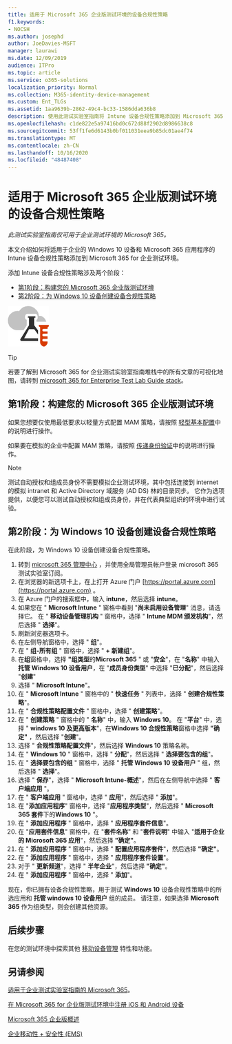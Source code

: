 ```yaml
---
title: 适用于 Microsoft 365 企业版测试环境的设备合规性策略
f1.keywords:
- NOCSH
ms.author: josephd
author: JoeDavies-MSFT
manager: laurawi
ms.date: 12/09/2019
audience: ITPro
ms.topic: article
ms.service: o365-solutions
localization_priority: Normal
ms.collection: M365-identity-device-management
ms.custom: Ent_TLGs
ms.assetid: 1aa9639b-2862-49c4-bc33-1586dda636b8
description: 使用此测试实验室指南将 Intune 设备合规性策略添加到 Microsoft 365 企业版测试环境中。
ms.openlocfilehash: c1de822e5a97416bd0c672d88f2902d8986638c8
ms.sourcegitcommit: 53ff1fe6d6143b0bf011031eea9b85dc01ae4f74
ms.translationtype: MT
ms.contentlocale: zh-CN
ms.lasthandoff: 10/16/2020
ms.locfileid: "48487408"
---
```

# <a name="device-compliance-policies-for-your-microsoft-365-for-enterprise-test-environment"></a>适用于 Microsoft 365 企业版测试环境的设备合规性策略

*此测试实验室指南仅可用于企业测试环境的 Microsoft 365。*

本文介绍如何将适用于企业的 Windows 10 设备和 Microsoft 365 应用程序的 Intune 设备合规性策略添加到 Microsoft 365 for 企业测试环境。

添加 Intune 设备合规性策略涉及两个阶段：
- [第1阶段：构建您的 Microsoft 365 企业版测试环境](#phase-1-build-out-your-microsoft-365-for-enterprise-test-environment)
- [第2阶段：为 Windows 10 设备创建设备合规性策略](#phase-2-create-a-device-compliance-policy-for-windows-10-devices)

![Microsoft 云测试实验室指南](../media/m365-enterprise-test-lab-guides/cloud-tlg-icon.png)

> [!TIP]
> 若要了解到 Microsoft 365 for 企业测试实验室指南堆栈中的所有文章的可视化地图，请转到 [microsoft 365 for Enterprise Test Lab Guide stack](../downloads/Microsoft365EnterpriseTLGStack.pdf)。

## <a name="phase-1-build-out-your-microsoft-365-for-enterprise-test-environment"></a>第1阶段：构建您的 Microsoft 365 企业版测试环境

如果您想要仅使用最低要求以轻量方式配置 MAM 策略，请按照 [轻型基本配置](lightweight-base-configuration-microsoft-365-enterprise.md)中的说明进行操作。
  
如果要在模拟的企业中配置 MAM 策略，请按照 [传递身份验证](pass-through-auth-m365-ent-test-environment.md)中的说明进行操作。
  
> [!NOTE]
> 测试自动授权和组成员身份不需要模拟企业测试环境，其中包括连接到 internet 的模拟 intranet 和 Active Directory 域服务 (AD DS) 林的目录同步。 它作为选项提供，以便您可以测试自动授权和组成员身份，并在代表典型组织的环境中进行试验。
>  

## <a name="phase-2-create-a-device-compliance-policy-for-windows-10-devices"></a>第2阶段：为 Windows 10 设备创建设备合规性策略

在此阶段，为 Windows 10 设备创建设备合规性策略。
  
1. 转到 [microsoft 365 管理中心](https://admin.microsoft.com) ，并使用全局管理员帐户登录 microsoft 365 测试实验室订阅。
1. 在浏览器的新选项卡上，在上打开 Azure 门户 [https://portal.azure.com](https://portal.azure.com) 。
1. 在 Azure 门户的搜索框中，输入 **intune**，然后选择 **intune**。
1. 如果您在 " **Microsoft Intune** " 窗格中看到 "**尚未启用设备管理**" 消息，请选择它。 在 " **移动设备管理机构** " 窗格中，选择 " **Intune MDM 颁发机构**"，然后选择 " **选择**"。
1. 刷新浏览器选项卡。
1. 在左侧导航窗格中，选择 " **组**"。
1. 在 " **组-所有组** " 窗格中，选择 " **+ 新建组**"。
1. 在**组**窗格中，选择 **"组类型**的**Microsoft 365** " 或 "**安全**"，在 "**名称**" 中输入**托管 Windows 10 设备用户**，在 "**成员身份类型**" 中选择 "**已分配**"，然后选择 "**创建**"
1. 选择 " **Microsoft Intune**"。
1. 在 " **Microsoft Intune** " 窗格中的 " **快速任务** " 列表中，选择 " **创建合规性策略**"。
1. 在 " **合规性策略配置文件** " 窗格中，选择 " **创建策略**"。
1. 在 " **创建策略** " 窗格中的 " **名称**" 中，输入 **Windows 10**。 在 "**平台**" 中，选择 " **windows 10 及更高版本**"，在**Windows 10 合规性策略**窗格中选择 **"确定"** ，然后选择 "**创建**"。
1. 选择 " **合规性策略配置文件**"，然后选择 **Windows 10** 策略名称。
1. 在 " **Windows 10** " 窗格中，选择 " **分配**"，然后选择 " **选择要包含的组**"。
1. 在 " **选择要包含的组** " 窗格中，选择 " **托管 Windows 10 设备用户** " 组，然后选择 " **选择**"。
1. 选择 " **保存**"，选择 " **Microsoft Intune-概述**"，然后在左侧导航中选择 " **客户端应用** "。
1. 在 " **客户端应用** " 窗格中，选择 " **应用**"，然后选择 " **添加**"。
1. 在 "**添加应用程序**" 窗格中，选择 "**应用程序类型**"，然后选择 " **Microsoft 365 套件**下的**Windows 10** "。
1. 在 " **添加应用程序** " 窗格中，选择 " **应用程序套件信息**"。
1. 在 "**应用套件信息**" 窗格中，在 "**套件名称**" 和 "**套件说明**" 中输入 "**适用于企业的 Microsoft 365 应用**"，然后选择 **"确定"**。
1. 在 " **添加应用程序** " 窗格中，选择 " **配置应用程序套件**"，然后选择 **"确定"**。
1. 在 " **添加应用程序** " 窗格中，选择 " **应用程序套件设置**"。
1. 对于 " **更新频道**"，选择 " **半年企业**"，然后选择 **"确定"**。
1. 在 " **添加应用程序** " 窗格中，选择 " **添加**"。

现在，你已拥有设备合规性策略，用于测试 **Windows 10** 设备合规性策略中的所选应用和 **托管 windows 10 设备用户** 组的成员。 请注意，如果选择 **Microsoft 365** 作为组类型，则会创建其他资源。
  
## <a name="next-step"></a>后续步骤

在您的测试环境中探索其他 [移动设备管理](m365-enterprise-test-lab-guides.md#mobile-device-management) 特性和功能。

## <a name="see-also"></a>另请参阅

[适用于企业测试实验室指南的 Microsoft 365](m365-enterprise-test-lab-guides.md)。
  
[在 Microsoft 365 for 企业版测试环境中注册 iOS 和 Android 设备](enroll-ios-and-android-devices-in-your-microsoft-enterprise-365-dev-test-environ.md)
  
[Microsoft 365 企业版概述](microsoft-365-overview.md)

[企业移动性 + 安全性 (EMS)](https://www.microsoft.com/cloud-platform/enterprise-mobility-security)
